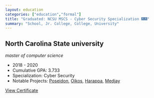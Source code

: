 ```yaml
---
layout: education
categories: ["education","formal"]
title: "Graduated: NCSU MSCS - Cyber Security Specialization 🎆🎆"
summary: "School, Jr. College, College, University"
---
```



## North Carolina State university
_master of computer science_

*   2018 - 2020
*   Cumulative GPA: 3.733
*   Specialization: Cyber Security
*   Notable Projects: [Poseidon](/projects/devops/2019/04/25/00-poseidon.html), [Oikos](/projects/security/2019/12/31/00-oikos.html), [Harappa](/projects/iot/2018/12/02/00-harappa.html), [Medjay](/projects/security/2020/05/31/medjay.html)

[View Certificate](https://project-odyssey.s3.us-east-2.amazonaws.com/Odyssey-Resources/Certificates/NCSU/50455EDB47A00090396A685ACA08CB71.pdf)